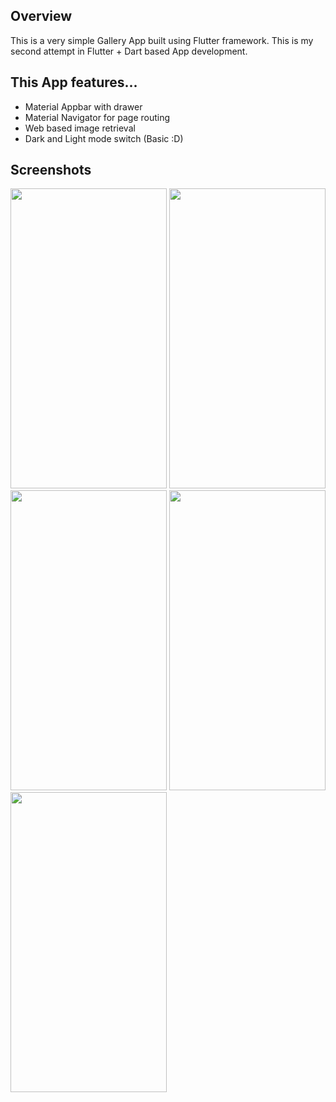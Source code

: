 <h2>Overview</h2>
This is a very simple Gallery App built using Flutter framework. This is my second attempt in Flutter + Dart based App development. 

<h2>This App features...</h2>
<ul>
  <li>Material Appbar with drawer</li>
  <li>Material Navigator for page routing</li>
  <li>Web based image retrieval</li>
  <li>Dark and Light mode switch (Basic :D)</li>
</ul>

<h2>Screenshots</h2>
<img src="https://github.com/user-attachments/assets/3ae8cee5-8288-400e-8436-38c0277537a0" width="250" height="480">
<img src="https://github.com/user-attachments/assets/3ed74d3c-beb3-4239-a76c-855af2f2f011" width="250" height="480">
<img src="https://github.com/user-attachments/assets/05900fa4-d825-438e-89b9-9da8b62882e4" width="250" height="480">
<img src="https://github.com/user-attachments/assets/9f71aa67-35ba-4c46-a587-8e8edce7a61e" width="250" height="480">
<img src="https://github.com/user-attachments/assets/2e645250-cdf1-4ad6-b40f-76f10fe56b85" width="250" height="480">

